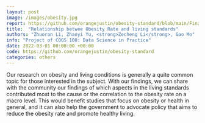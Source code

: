 ```yaml
---
layout: post
image: /images/obesity.jpg
report: https://github.com/orangejustin/obesity-standard/blob/main/FinalProject_group060.ipynb
title:  "Relationship betwee Obesity Rate and living standards"
authors: "Zhuoran Li, Zhaoyi Yu, <strong>Zecheng Li</strong>, Gao Mo"
info: "Project of COGS 108: Data Science in Practice"
date: 2022-03-01 00:00:00 +00:00
code: https://github.com/orangejustin/obesity-standard
categories: others
---
```

Our research on obesity and living conditions is generally a quite common topic for those interested in the subject. With our findings, we can share with the community our findings of which aspects in the living standards contributed most to the cause or the correlation to the obesity rate on a macro level. This would benefit studies that focus on obesity or health in general, and it can also help the government to advocate policy that aims to reduce the obesity rate and promote healthy living.


